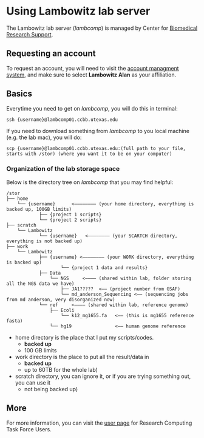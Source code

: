 # Using Lambowitz lab server #

The Lambowitz lab server (*lambcomp*) is managed by Center for [Biomedical Research Support](https://sites.cns.utexas.edu/cbrs/cbrs-administration).

## Requesting an account  ##

To request an account, you will need to visit the [account managment system](https://rctf-account-request.icmb.utexas.edu/cqb), and make sure to select **Lambowitz Alan** as your affiliation.


## Basics ##

Everytime you need to get on *lambcomp*, you will do this in terminal:

```	
ssh {username}@lambcomp01.ccbb.utexas.edu
```

If you need to download something from *lambcomp* to you local machine (e.g. the lab mac), you will do:

```
scp {username}@lambcomp01.ccbb.utexas.edu:(full path to your file, starts with /stor) (where you want it to be on your computer)
```

### Organization of the lab storage space ###

Below is the directory tree on *lambcomp* that you may find helpful:

```
/stor
├── home 
  	└── {username}      <———————— (your home directory, everything is backed up, 100GB limits)
            ├── {project 1 scripts}
            └── {project 2 scripts}
├── scratch 
	└── Lambowitz
		    └── {username}   <———————— (your SCARTCH directory, everything is not backed up)
├── work
 	└── Lambowitz		
            ├── {username} <———————— (your WORK directory, everything is backed up)
                    └── {project 1 data and results}     
		    ├── Data
                └── NGS		<———— (shared within lab, folder storing all the NGS data we have)
                    ├── JA1?????  <—— (project number from GSAF)
                    └── md_anderson_Sequencing <—— (sequencing jobs from md anderson, very disorganized now)
            └── ref     <———— (shared within lab, reference genome)
                ├── Ecoli
                    └── k12_mg1655.fa   <—— (this is mg1655 reference fasta)
                └── hg19                <—— human genome reference 
```

- home directory is the place that I put my scripts/codes.  
    - **backed up**
    - 100 GB limits
- work directory is the place to put all the result/data in  
    - **backed up**
    - up to 60TB for the whole lab)
- scratch directory, you can ignore it, or if you are trying something out, you can use it 
    - not being backed up)
    

## More ##

For more information, you can visit the [user page](https://wikis.utexas.edu/display/RCTFusers/POD+Accounts) for Research Computing Task Force Users.